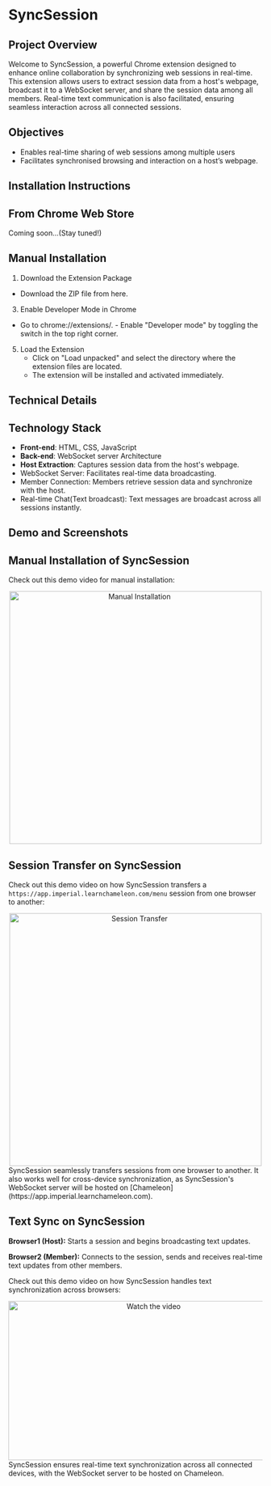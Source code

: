 # SyncSession
## Project Overview
Welcome to SyncSession, a powerful Chrome extension designed to enhance online collaboration by synchronizing web sessions in real-time. This extension allows users to extract session data from a host's webpage, broadcast it to a WebSocket server, and share the session data among all members. Real-time text communication is also facilitated, ensuring seamless interaction across all connected sessions.
## Objectives
- Enables real-time sharing of web sessions among multiple users
- Facilitates synchronised browsing and interaction on a host’s webpage.
## Installation Instructions
## From Chrome Web Store
Coming soon...(Stay tuned!)
## Manual Installation
1.	Download the Extension Package
   - Download the ZIP file from here.
3.	Enable Developer Mode in Chrome
   - Go to chrome://extensions/.
  	- Enable "Developer mode" by toggling the switch in the top right corner.
5.	Load the Extension
	- Click on "Load unpacked" and select the directory where the extension files are located.
	- The extension will be installed and activated immediately.
## Technical Details
## Technology Stack
- **Front-end**: HTML, CSS, JavaScript
- **Back-end**: WebSocket server
Architecture
- **Host Extraction**: Captures session data from the host's webpage.
- WebSocket Server: Facilitates real-time data broadcasting.
- Member Connection: Members retrieve session data and synchronize with the host.
- Real-time Chat(Text broadcast): Text messages are broadcast across all sessions instantly.
## Demo and Screenshots
## Manual Installation of SyncSession
Check out this demo video for manual installation:
<div align="center">
  <a href="https://www.youtube.com/watch?v=0dHltlL0zK8">
    <img src="https://img.youtube.com/vi/0dHltlL0zK8/0.jpg" alt="Manual Installation" width="500"/>
  </a>
</div>

## Session Transfer on SyncSession
Check out this demo video on how SyncSession transfers a `https://app.imperial.learnchameleon.com/menu` session from one browser to another:
<div align="center">
  <a href="https://1drv.ms/v/s!Ag9jtTl2cMLljBxf5VCmd2otrQvy">
    <img src="https://img.youtube.com/vi/ibw97d61PZ4/0.jpg" alt="Session Transfer" width="500"/>
  </a>
</div>
SyncSession seamlessly transfers sessions from one browser to another. It also works well for cross-device synchronization, as SyncSession's WebSocket server will be hosted on [Chameleon](https://app.imperial.learnchameleon.com).

## Text Sync on SyncSession
**Browser1 (Host):** Starts a session and begins broadcasting text updates.

**Browser2 (Member):** Connects to the session, sends and receives real-time text updates from other members.

Check out this demo video on how SyncSession handles text synchronization across browsers:

<div align="center">
  <a href="https://1drv.ms/v/s!Ag9jtTl2cMLljB00JCvudsJSYvvy">
    <img src="https://img.youtube.com/vi/emU97nE_9VM/0.jpg" alt="Watch the video" width="560" height="315"/>
  </a>
</div>
SyncSession ensures real-time text synchronization across all connected devices, with the WebSocket server to be hosted on Chameleon.
